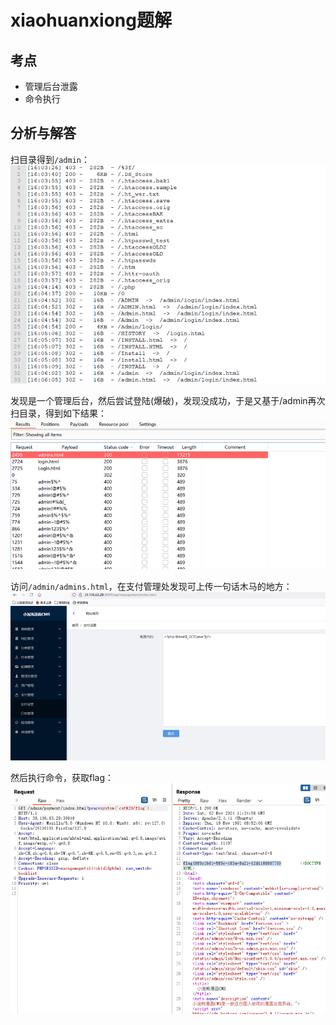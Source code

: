 # xiaohuanxiong题解
## 考点
* 管理后台泄露
* 命令执行

## 分析与解答
扫目录得到`/admin`：
![](jpgs/image1.png)

发现是一个管理后台，然后尝试登陆(爆破)，发现没成功，于是又基于/admin再次扫目录，得到如下结果：
![alt text](jpgs/image2.png)

访问`/admin/admins.html`，在支付管理处发现可上传一句话木马的地方：
![alt text](jpgs/image3.png)

然后执行命令，获取flag：
![alt text](jpgs/image4.png)